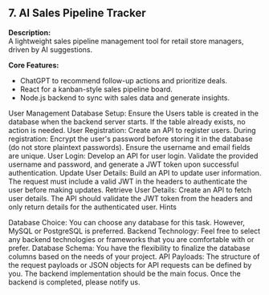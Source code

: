 
## 7. AI Sales Pipeline Tracker

**Description:**  
A lightweight sales pipeline management tool for retail store managers, driven by AI suggestions.

**Core Features:**  
- ChatGPT to recommend follow-up actions and prioritize deals.  
- React for a kanban-style sales pipeline board.  
- Node.js backend to sync with sales data and generate insights.

User Management
Database Setup: Ensure the Users table is created in the database when the backend server starts. If the table already exists, no action is needed.
User Registration: Create an API to register users. During registration:
Encrypt the user's password before storing it in the database (do not store plaintext passwords).
Ensure the username and email fields are unique.
User Login: Develop an API for user login. Validate the provided username and password, and generate a JWT token upon successful authentication.
Update User Details: Build an API to update user information. The request must include a valid JWT in the headers to authenticate the user before making updates.
Retrieve User Details: Create an API to fetch user details. The API should validate the JWT token from the headers and only return details for the authenticated user.
Hints

Database Choice: You can choose any database for this task. However, MySQL or PostgreSQL is preferred.
Backend Technology: Feel free to select any backend technologies or frameworks that you are comfortable with or prefer.
Database Schema: You have the flexibility to finalize the database columns based on the needs of your project.
API Payloads: The structure of the request payloads or JSON objects for API requests can be defined by you.
The backend implementation should be the main focus. Once the backend is completed, please notify us.
